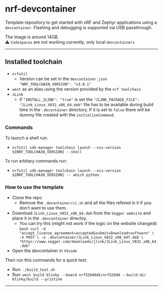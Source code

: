 # nrf-devcontainer

Template repository to get started with nRF and Zephyr applications using a `devcontainer`.
Flashing and debugging is supported via USB passthrough.

The image is around 14GB.<br>
⚠️ `Codespaces` are not working currently, only local `devcontainers`

---

## Installed toolchain

- `nrfutil`
  - Version can be set in the `devcontainer.json`
    `"NRF_TOOLCHAIN_VERSION": "v3.0.1"`
- `west` as an alias using the version provided by the `nrf toolchain`
- `JLink`
  - if `"INSTALL_JLINK": "true"` is set the `"JLINK_PACKAGE_FILE": "JLink_Linux_V832_x86_64.deb"`
file has to be
available during build time in the `.decontainer` directory. If it is set to `false`
there will be dummy file created with the `initializeCommand`.

### Commands

To launch a shell run:

- `nrfutil sdk-manager toolchain launch --ncs-version ${NRF_TOOLCHAIN_VERSION} --shell`

To run arbitary commands run:

- `nrfutil sdk-manager toolchain launch --ncs-version ${NRF_TOOLCHAIN_VERSION} -- which python`

### How to use the template

- Clone the repo
  - Remove the `.decontainer/ci.sh` and all the files refered in it if you don't want to use them.
- Download `JLink_Linux_V832_x86_64.deb` from the `Segger website` and place it in the `.devcontainer`
 directoy.
  - You can try this (might not work if the logic on the website changed):
        ```bash
        curl -d "accept_license_agreement=accepted&submit=Download+software" \
        -X POST \
        -o .devcontainer/JLink_Linux_V832_x86_64f.deb \
        "https://www.segger.com/downloads/jlink/JLink_Linux_V832_x86_64.deb"
        ```
- Open the devcontainer in `VScode`

Then run this commands for a quick test:

- Run: `./build_test.sh`
- Run: `west build blinky --board nrf52840dk/nrf52840 --build-dir blinky/build --pristine`

---
